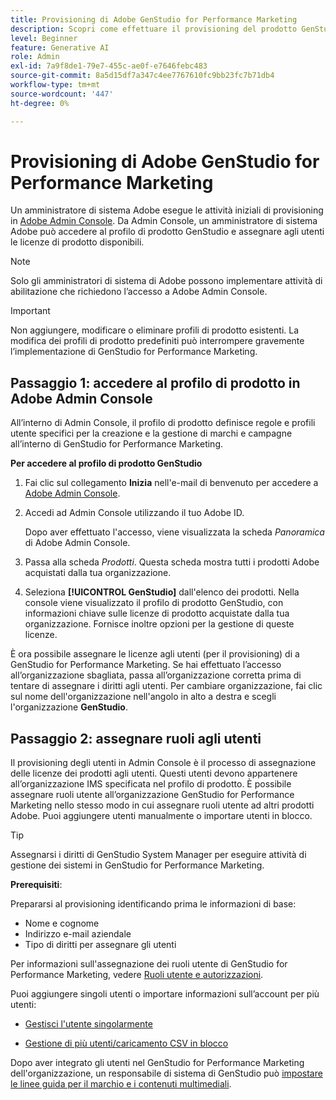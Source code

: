 ```yaml
---
title: Provisioning di Adobe GenStudio for Performance Marketing
description: Scopri come effettuare il provisioning del prodotto GenStudio for Performance Marketing.
level: Beginner
feature: Generative AI
role: Admin
exl-id: 7a9f8de1-79e7-455c-ae0f-e7646febc483
source-git-commit: 8a5d15df7a347c4ee7767610fc9bb23fc7b71db4
workflow-type: tm+mt
source-wordcount: '447'
ht-degree: 0%

---
```


# Provisioning di Adobe GenStudio for Performance Marketing

Un amministratore di sistema Adobe esegue le attività iniziali di provisioning in [Adobe Admin Console](https://helpx.adobe.com/enterprise/using/admin-console.html#Overview). Da Admin Console, un amministratore di sistema Adobe può accedere al profilo di prodotto GenStudio e assegnare agli utenti le licenze di prodotto disponibili.

>[!NOTE]
>
>Solo gli amministratori di sistema di Adobe possono implementare attività di abilitazione che richiedono l’accesso a Adobe Admin Console.

>[!IMPORTANT]
>
>Non aggiungere, modificare o eliminare profili di prodotto esistenti. La modifica dei profili di prodotto predefiniti può interrompere gravemente l’implementazione di GenStudio for Performance Marketing.

## Passaggio 1: accedere al profilo di prodotto in Adobe Admin Console

All’interno di Admin Console, il profilo di prodotto definisce regole e profili utente specifici per la creazione e la gestione di marchi e campagne all’interno di GenStudio for Performance Marketing.

**Per accedere al profilo di prodotto GenStudio**

1. Fai clic sul collegamento **Inizia** nell&#39;e-mail di benvenuto per accedere a [Adobe Admin Console](https://helpx.adobe.com/enterprise/using/admin-console.html#Overview).

1. Accedi ad Admin Console utilizzando il tuo Adobe ID.

   Dopo aver effettuato l&#39;accesso, viene visualizzata la scheda _Panoramica_ di Adobe Admin Console.

1. Passa alla scheda _Prodotti_. Questa scheda mostra tutti i prodotti Adobe acquistati dalla tua organizzazione.

1. Seleziona **[!UICONTROL GenStudio]** dall&#39;elenco dei prodotti. Nella console viene visualizzato il profilo di prodotto GenStudio, con informazioni chiave sulle licenze di prodotto acquistate dalla tua organizzazione. Fornisce inoltre opzioni per la gestione di queste licenze.

È ora possibile assegnare le licenze agli utenti (per il provisioning) di a GenStudio for Performance Marketing. Se hai effettuato l’accesso all’organizzazione sbagliata, passa all’organizzazione corretta prima di tentare di assegnare i diritti agli utenti. Per cambiare organizzazione, fai clic sul nome dell&#39;organizzazione nell&#39;angolo in alto a destra e scegli l&#39;organizzazione **GenStudio**.

## Passaggio 2: assegnare ruoli agli utenti

Il provisioning degli utenti in Admin Console è il processo di assegnazione delle licenze dei prodotti agli utenti. Questi utenti devono appartenere all’organizzazione IMS specificata nel profilo di prodotto. È possibile assegnare ruoli utente all’organizzazione GenStudio for Performance Marketing nello stesso modo in cui assegnare ruoli utente ad altri prodotti Adobe. Puoi aggiungere utenti manualmente o importare utenti in blocco.

>[!TIP]
>
>Assegnarsi i diritti di GenStudio System Manager per eseguire attività di gestione dei sistemi in GenStudio for Performance Marketing.

**Prerequisiti**:

Prepararsi al provisioning identificando prima le informazioni di base:

* Nome e cognome
* Indirizzo e-mail aziendale
* Tipo di diritti per assegnare gli utenti

Per informazioni sull&#39;assegnazione dei ruoli utente di GenStudio for Performance Marketing, vedere [Ruoli utente e autorizzazioni](user-roles.md).

Puoi aggiungere singoli utenti o importare informazioni sull’account per più utenti:

* [Gestisci l&#39;utente singolarmente](https://helpx.adobe.com/enterprise/using/manage-users-individually.html#add-users)

* [Gestione di più utenti/caricamento CSV in blocco](https://helpx.adobe.com/enterprise/using/bulk-upload-users.html)

Dopo aver integrato gli utenti nel GenStudio for Performance Marketing dell&#39;organizzazione, un responsabile di sistema di GenStudio può [impostare le linee guida per il marchio e i contenuti multimediali](get-started.md).
